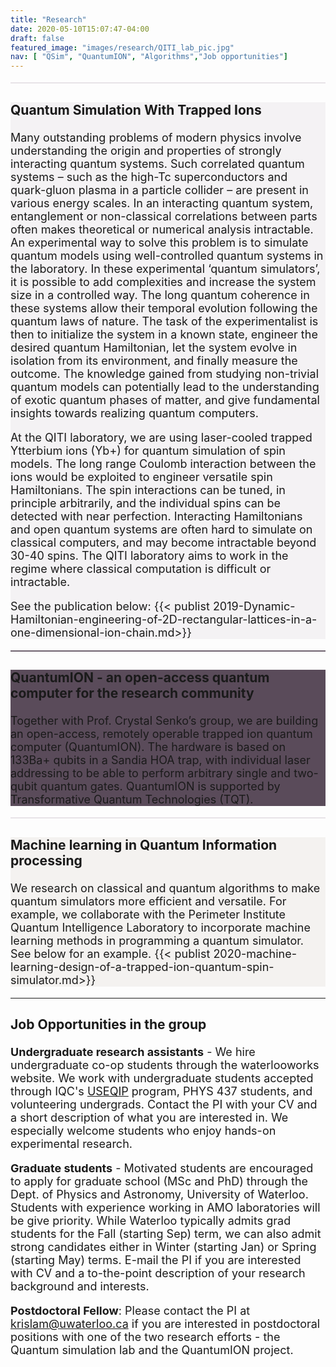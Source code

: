 ```yaml
---
title: "Research"
date: 2020-05-10T15:07:47-04:00
draft: false
featured_image: "images/research/QITI_lab_pic.jpg"
nav: [ "QSim", "QuantumION", "Algorithms","Job opportunities"]
---
```


<article style="font-size:18px">

<a id="QSIM"></a>

<hr style="height:2px;
           margin-top: 0em;
  margin-bottom: 0em;           
  border-width: 0px;
  background-color:rgb(232,227,232)">
<article style="background-color:rgb(244,242,244);width:100%; font-size:18px" class="post ph3 pv2">
<h3>Quantum Simulation With Trapped Ions
    </h3> 
    <p>Many outstanding problems of modern physics involve understanding the origin and properties of strongly interacting quantum systems. Such correlated quantum systems – such as the high-Tc superconductors and quark-gluon plasma in a particle collider –  are present in various energy scales. In an interacting quantum system, entanglement or non-classical correlations between parts often makes theoretical or numerical analysis intractable. An experimental way to solve this problem is to simulate quantum models using well-controlled quantum systems in the laboratory. In these experimental ‘quantum simulators’, it is possible to add complexities and increase the system size in a controlled way. The long quantum coherence in these systems allow their temporal evolution following the quantum laws of nature. The task of the experimentalist is then to initialize the system in a known state, engineer the desired quantum Hamiltonian, let the system evolve in isolation from its environment, and finally measure the outcome. The knowledge gained from studying non-trivial quantum models can potentially lead to the understanding of exotic quantum phases of matter, and give fundamental insights towards realizing quantum computers.</p>
    <p>At the QITI laboratory, we are using laser-cooled trapped Ytterbium ions (Yb+) for quantum simulation of spin models. The long range Coulomb interaction between the ions would be exploited to engineer versatile spin Hamiltonians. The spin interactions can be tuned, in principle arbitrarily, and the individual spins can be detected with near perfection. Interacting Hamiltonians and open quantum systems are often hard to simulate on classical computers, and may become intractable beyond 30-40 spins. The QITI laboratory aims to work in the regime where classical computation is difficult or intractable.</p>
<p>See the publication below:
{{< publist 2019-Dynamic-Hamiltonian-engineering-of-2D-rectangular-lattices-in-a-one-dimensional-ion-chain.md>}}
        </publist>
    </p>
</article>


<a id="QuantumION"></a>

<hr style="height:2px;
           margin-top: 0em;
  margin-bottom: 0em;           
  border-width: 0px;
  background-color:rgb(110,98,110)">
<article style="background-color:rgb(90,75,90);width:100%;" class="post ph3 pv2 white">
<h3>QuantumION - an open-access quantum computer for the research community
    </h3> 
    <p>Together with Prof. Crystal Senko’s group, we are building an open-access, remotely operable trapped ion quantum computer (QuantumION). The hardware is based on 133Ba+ qubits in a Sandia HOA trap, with individual laser addressing to be able to perform arbitrary single and two-qubit quantum gates. QuantumION is supported by Transformative Quantum Technologies (TQT).
    </p>
</article>


<a id="Algorithms"></a>

<hr style="height:2px;
           margin-top: 0em;
  margin-bottom: 0em;           
  border-width: 0px;
  background-color:rgb(232,227,232)">
<div style="background-color:rgb(244,242,240)" class="ph3 pv2">
<h3>Machine learning in Quantum Information processing 
    </h3> 
    <p>We research on classical and quantum algorithms to make quantum simulators more efficient and versatile. For example, we collaborate with the Perimeter Institute Quantum Intelligence Laboratory to incorporate machine learning methods in programming a quantum simulator.       
        See below for an example.
        {{< publist 2020-machine-learning-design-of-a-trapped-ion-quantum-spin-simulator.md>}}
        </publist>
    </p>
</div>




<a id="Job opportunities"></a>

<hr>

### Job Opportunities in the group

**Undergraduate research assistants** - We hire undergraduate co-op students through the waterlooworks website. We work with undergraduate students accepted through IQC's [USEQIP](https://uwaterloo.ca/institute-for-quantum-computing/programs/useqip) program, PHYS 437 students, and volunteering undergrads. Contact the PI with your CV and a short description of what you are interested in. We especially welcome students who enjoy hands-on experimental research.

**Graduate students** - Motivated students are  encouraged to apply for graduate school (MSc and PhD) through the Dept. of Physics and Astronomy, University of Waterloo. Students with experience working in AMO laboratories will be give priority. While Waterloo typically admits grad students for the Fall (starting Sep) term, we can also admit strong candidates either in Winter (starting Jan) or Spring (starting May) terms. E-mail the PI if you are interested with CV and a to-the-point description of your research background and interests. 

**Postdoctoral Fellow**: Please contact the PI at krislam@uwaterloo.ca if you are interested in postdoctoral positions with one of the two research efforts - the Quantum simulation lab and the QuantumION project. 

</article>